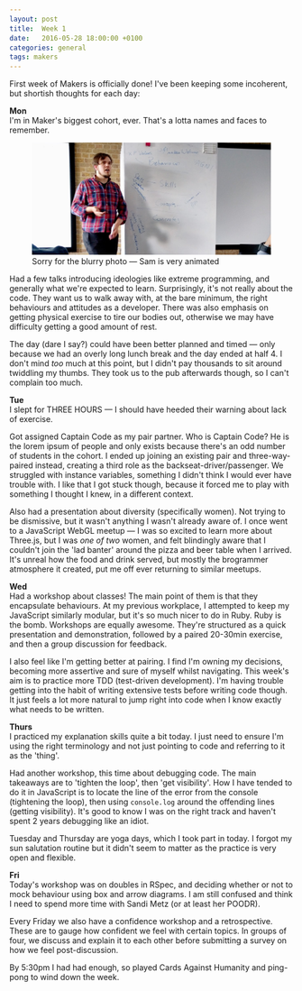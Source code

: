 ```yaml
---
layout: post
title:  Week 1
date:   2016-05-28 18:00:00 +0100
categories: general
tags: makers
---
```


First week of Makers is officially done! I've been keeping some incoherent, but shortish thoughts for each day:

**Mon**<br>
I'm in Maker's biggest cohort, ever. That's a lotta names and faces to remember.

<figure>
<img src="/assets/samm-dayone.jpg" alt="Makers Academy first day">
<figcaption>Sorry for the blurry photo &mdash; Sam is very animated</figcaption>
</figure>

Had a few talks introducing ideologies like extreme programming, and generally what we're expected to learn. Surprisingly, it's not really about the code. They want us to walk away with, at the bare minimum, the right behaviours and attitudes as a developer. There was also emphasis on getting physical exercise to tire our bodies out, otherwise we may have difficulty getting a good amount of rest.

The day (dare I say?) could have been better planned and timed &mdash; only because we had an overly long lunch break and the day ended at half 4. I don't mind *too* much at this point, but I didn't pay thousands to sit around twiddling my thumbs. They took us to the pub afterwards though, so I can't complain too much.

**Tue**<br>
I slept for THREE HOURS &mdash; I should have heeded their warning about lack of exercise.

Got assigned Captain Code as my pair partner. Who is Captain Code? He is the lorem ipsum of people and only exists because there's an odd number of students in the cohort. I ended up joining an existing pair and three-way-paired instead, creating a third role as the backseat-driver/passenger. We struggled with instance variables, something I didn't think I would ever have trouble with. I like that I got stuck though, because it forced me to play with something I thought I knew, in a different context.

Also had a presentation about diversity (specifically women). Not trying to be dismissive, but it wasn't anything I wasn't already aware of. I once went to a JavaScript WebGL meetup &mdash; I was so excited to learn more about Three.js, but I was *one of two* women, and felt blindingly aware that I couldn't join the 'lad banter' around the pizza and beer table when I arrived. It's unreal how the food and drink served, but mostly the brogrammer atmosphere it created, put me off ever returning to similar meetups.

**Wed**<br>
Had a workshop about classes! The main point of them is that they encapsulate behaviours. At my previous workplace, I attempted to keep my JavaScript similarly modular, but it's so much nicer to do in Ruby. Ruby is the bomb. Workshops are equally awesome. They're structured as a quick presentation and demonstration, followed by a paired 20-30min exercise, and then a group discussion for feedback.

I also feel like I'm getting better at pairing. I find I'm owning my decisions, becoming more assertive and sure of myself whilst navigating. This week's aim is to practice more TDD (test-driven development). I'm having trouble getting into the habit of writing extensive tests before writing code though. It just feels a lot more natural to jump right into code when I know exactly what needs to be written.

**Thurs**<br>
I practiced my explanation skills quite a bit today. I just need to ensure I'm using the right terminology and not just pointing to code and referring to it as the 'thing'.

Had another workshop, this time about debugging code. The main takeaways are to 'tighten the loop', then 'get visibility'. How I have tended to do it in JavaScript is to locate the line of the error from the console (tightening the loop), then using `console.log` around the offending lines (getting visibility). It's good to know I was on the right track and haven't spent 2 years debugging like an idiot.

Tuesday and Thursday are yoga days, which I took part in today. I forgot my sun salutation routine but it didn't seem to matter as the practice is very open and flexible.

**Fri**<br>
Today's workshop was on doubles in RSpec, and deciding whether or not to mock behaviour using box and arrow diagrams. I am still confused and think I need to spend more time with Sandi Metz (or at least her POODR).

Every Friday we also have a confidence workshop and a retrospective. These are to gauge how confident we feel with certain topics. In groups of four, we discuss and explain it to each other before submitting a survey on how we feel post-discussion.

By 5:30pm I had had enough, so played Cards Against Humanity and ping-pong to wind down the week.
